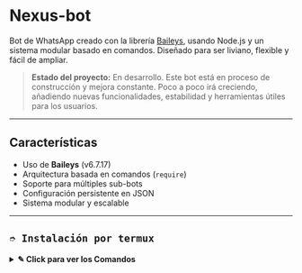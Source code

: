 # Nexus-bot

Bot de WhatsApp creado con la librería [Baileys](https://github.com/WhiskeySockets/Baileys), usando Node.js y un sistema modular basado en comandos. Diseñado para ser liviano, flexible y fácil de ampliar.

> **Estado del proyecto:** En desarrollo. Este bot está en proceso de construcción y mejora constante. Poco a poco irá creciendo, añadiendo nuevas funcionalidades, estabilidad y herramientas útiles para los usuarios.

---

## Características

- Uso de **Baileys** (v6.7.17)
- Arquitectura basada en comandos (`require`)
- Soporte para múltiples sub-bots
- Configuración persistente en JSON
- Sistema modular y escalable

---

## **`➮ Instalación por termux`**

<details>
 <summary><b> ✎ Click para ver los Comandos </b></summary>

😄 **Instalación manual por termux** 😄
❗Nota: Copie y pegue los comandos en termux uno por uno.
```bash
termux-setup-storage
```

```bash
apt update && apt upgrade && pkg install -y git nodejs ffmpeg imagemagick yarn
```

```bash
git clone https://github.com/eljhonwtf22/Nexus-bot.git
```
```bash
cd Nexus-bot
```
```bash
yarn install
```

```bash
npm install
```

```bash
npm update
```

```bash
npm start
```

> Si aparece (Y/I/N/O/D/Z) [default=N] ? use la letra "y" + "ENTER" para continuar con la instalación

 **Activar en caso de detenerse en termux**

> Si después de instalar el bot en Termux se detiene (pantalla en blanco, pérdida de conexión a Internet, reinicio del dispositivo), sigue estos pasos:

 Abre Termux y navega al directorio del bot:
   
   ```bash
(1)   cd Nexus-bot
(2)   cd /sdcard/Nexus-bot
   ```

❒ Inicia el bot nuevamente:
  
   ```bash
    npm start
   ```

.
<details>
 <summary><b>
Requisitos❗

Node.js 16 o superior

WhatsApp con número válido

Conexión a Internet estable

Termux o terminal compatible

Contribuciones 😃

Este bot está en construcción, pero si quieres aportar ideas, reportar bugs o contribuir con código, eres bienvenido/a. Las pull requests serán revisadas con gusto.

Licencia

MIT License © 2025 eljhonwtf22
